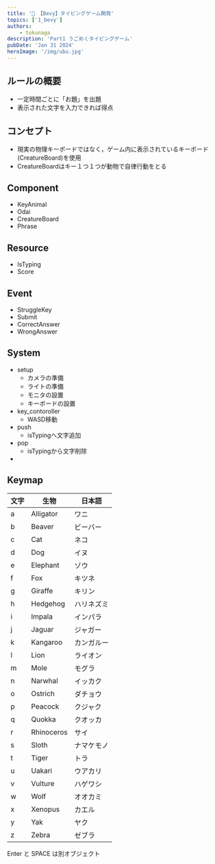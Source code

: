 ```yaml
---
title: '🥷 【Bevy】タイピングゲーム開発'
topics: ['1_bevy']
authors:
    - tokunaga
description: 'Part1 うごめくタイピングゲーム'
pubDate: 'Jan 31 2024'
heroImage: '/img/ubu.jpg'
---
```


## ルールの概要

-   一定時間ごとに「お題」を出題
-   表示された文字を入力できれば得点

## コンセプト

-   現実の物理キーボードではなく，ゲーム内に表示されているキーボード(CreatureBoard)を使用
-   CreatureBoardはキー１つ１つが動物で自律行動をとる

## Component

-   KeyAnimal
-   Odai
-   CreatureBoard
-   Phrase

## Resource

-   IsTyping
-   Score

## Event

-   StruggleKey
-   Submit
-   CorrectAnswer
-   WrongAnswer

## System

-   setup
    -   カメラの準備
    -   ライトの準備
    -   モニタの設置
    -   キーボードの設置
-   key_contoroller
    -   WASD移動
-   push
    -   isTypingへ文字追加
-   pop
    -   isTypingから文字削除
-

## Keymap

| 文字 | 生物       | 日本語     |
| ---- | ---------- | ---------- |
| a    | Alligator  | ワニ       |
| b    | Beaver     | ビーバー   |
| c    | Cat        | ネコ       |
| d    | Dog        | イヌ       |
| e    | Elephant   | ゾウ       |
| f    | Fox        | キツネ     |
| g    | Giraffe    | キリン     |
| h    | Hedgehog   | ハリネズミ |
| i    | Impala     | インパラ   |
| j    | Jaguar     | ジャガー   |
| k    | Kangaroo   | カンガルー |
| l    | Lion       | ライオン   |
| m    | Mole       | モグラ     |
| n    | Narwhal    | イッカク   |
| o    | Ostrich    | ダチョウ   |
| p    | Peacock      | クジャク     |
| q    | Quokka     | クオッカ   |
| r    | Rhinoceros | サイ       |
| s    | Sloth      | ナマケモノ |
| t    | Tiger      | トラ       |
| u    | Uakari     | ウアカリ   |
| v    | Vulture    | ハゲワシ   |
| w    | Wolf       | オオカミ   |
| x    | Xenopus    | カエル     |
| y    | Yak        | ヤク       |
| z    | Zebra      | ゼブラ     |

Enter と SPACE は別オブジェクト
